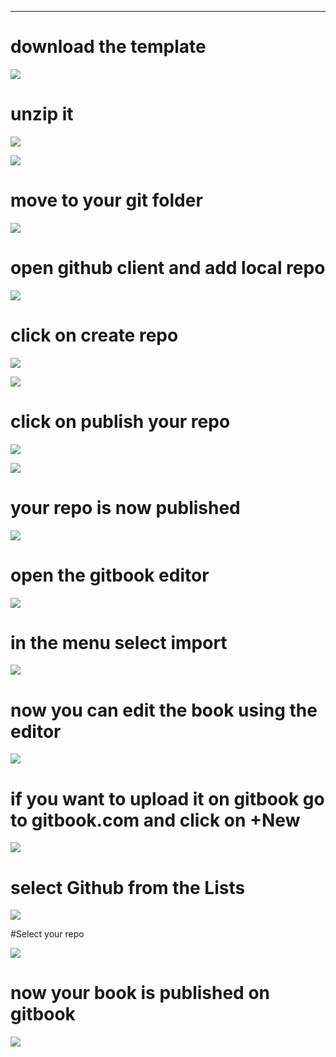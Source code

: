 ---


# download the template

![](/assets/Screenshot-2018-01-04-15.23.26.jpg)

# unzip it

![](/assets/Screenshot-2018-01-04-15.25.57.jpg)

![](/assets/Screenshot-2018-01-04-15.26.30.jpg)

# move to your git folder

![](/assets/Screenshot-2018-01-04-15.27.59.jpg)

# open github client and add local repo

![](/assets/Screenshot-2018-01-04-15.28.34.jpg)

# click on create repo

![](/assets/Screenshot-2018-01-04-15.28.55.jpg)

![](/assets/Screenshot-2018-01-04-15.29.21.jpg)

# click on publish your repo

![](/assets/Screenshot-2018-01-04-15.29.41.jpg)

![](/assets/Screenshot-2018-01-04-15.29.58.jpg)

# your repo is now published

![](/assets/Screenshot-2018-01-04-15.33.02.jpg)

# open the gitbook editor

![](/assets/Screenshot-2018-01-04-15.32.25.jpg)

# in the menu select import

![](/assets/Screenshot-2018-01-04-15.33.23.jpg)

# now you can edit the book using the editor

![](/assets/Screenshot-2018-01-04-15.35.19.jpg)

# if you want to upload it on gitbook go to gitbook.com and click on +New

![](/assets/Screenshot-2018-01-04-15.36.12.jpg)

# select Github from the Lists

![](/assets/Screenshot-2018-01-04-15.36.24.jpg)

#Select your repo

![](/assets/Screenshot-2018-01-04-15.36.34.jpg)

# now your book is published on gitbook

![](/assets/Screenshot-2018-01-04-15.41.42.jpg)
